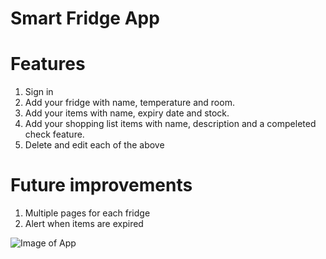 # Smart Fridge App

# Features
 1. Sign in
 2. Add your fridge with name, temperature and room.
 3. Add your items with name, expiry date and stock.
 4. Add your shopping list items with name, description and a compeleted check feature.
 5. Delete and edit each of the above

# Future improvements
 1. Multiple pages for each fridge
 2. Alert when items are expired

![Image of App](https://i.imgur.com/wnYLqxe.png) 